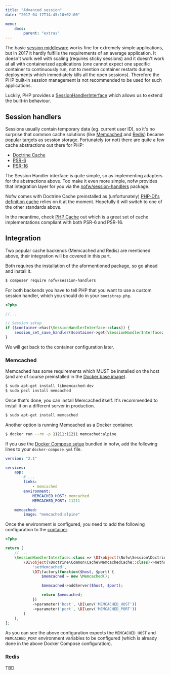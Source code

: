 ```yaml
---
title: "Advanced session"
date: "2017-04-17T14:45:10+02:00"

menu:
    docs:
        parent: "extras"
---
```


The basic [session middleware](docs/components/middleware-pipeline/) works fine for extremely simple applications, but in 2017 it hardly fulfills the requirements of an average application. It doesn't work well with scaling (requires sticky sessions) and it doesn't work at all with containerized applications (one cannot expect one specific container to continuously run, not to mention container restarts during deployments which immediately kills all the open sessions). Therefore the PHP built-in session management is not recommended to be used for such applications.

Luckily, PHP provides a [SessionHandlerInterface](http://php.net/manual/en/class.sessionhandlerinterface.php) which allows us to extend the built-in behaviour.


## Session handlers

Sessions usually contain temporary data (eg. current user ID), so it's no surprise that common cache solutions (like [Memcached](https://memcached.org/) and [Redis](https://redis.io/)) became popular targets as session storage. Fortunately (or not) there are quite a few cache abstractions out there for PHP:

- [Doctrine Cache](https://github.com/doctrine/cache)
- [PSR-6](http://www.php-fig.org/psr/psr-6/)
- [PSR-16](http://www.php-fig.org/psr/psr-16/)

The Session Handler interface is quite simple, so as implementing adapters for the abstractions above. Too make it even more simple, nofw provides that integration layer for you via the [nofw/session-handlers](https://github.com/nofw/session-handlers) package.

Nofw comes with Doctrine Cache preinstalled as (unfortunately) [PHP-DI's definition cache](http://php-di.org/doc/performances.html#cache) relies on it at the moment. Hopefully it will switch to one of the other standards above.

In the meantime, check [PHP Cache](http://php-cache.com/) out which is a great set of cache implementations compliant with both PSR-6 and PSR-16.


## Integration

Two popular cache backends (Memcached and Redis) are mentioned above, their integration will be covered in this part.

Both requires the installation of the aformentioned package, so go ahead and install it.

``` bash
$ composer require nofw/session-handlers
```

For both backends you have to tell PHP that you want to use a custom session handler, which you should do in your `bootstrap.php`.

``` php
<?php

//...

// Session setup
if ($container->has(\SessionHandlerInterface::class)) {
    session_set_save_handler($container->get(\SessionHandlerInterface::class), true);
}
```

We will get back to the container configuration later.


### Memcached

Memcached has some requirements which MUST be installed on the host (and are of course preinstalled in the [Docker base image](docs/environment/)).

``` bash
$ sudo apt-get install libmemcached-dev
$ sudo pecl install memcached
```

Once that's done, you can install Memcached itself. It's recommended to install it on a different server in production.

``` bash
$ sudo apt-get install memcached
```

Another option is running Memcached as a Docker container.

``` bash
$ docker run --rm -p 11211:11211 memcached:alpine
```

If you use the [Docker Compose setup](docs/environment/) bundled in nofw, add the following lines to your `docker-compose.yml` file.

``` yaml
version: "2.1"

services:
    app:
        # ...
        links:
            - memcached
        environment:
            MEMCACHED_HOST: memcached
            MEMCACHED_PORT: 11211

    memcached:
        image: "memcached:alpine"
```

Once the environment is configured, you need to add the following configuration to the [container](docs/components/dependency-injection/).

``` php
<?php

return [
    // ...
    \SessionHandlerInterface::class => \DI\object(\Nofw\Session\DoctrineCacheSessionHandler::class)->constructor(
        \DI\object(\Doctrine\Common\Cache\MemcachedCache::class)->method(
            'setMemcached',
            \DI\factory(function($host, $port) {
                $memcached = new \Memcached();

                $memcached->addServer($host, $port);

                return $memcached;
            })
            ->parameter('host', \DI\env('MEMCACHED_HOST'))
            ->parameter('port', \DI\env('MEMCACHED_PORT'))
        )
    ),
];
```

As you can see the above configuration expects the `MEMCACHED_HOST` and `MEMCACHED_PORT` environment variables to be configured (which is already done in the above Docker Compose configuration).



### Redis

TBD

